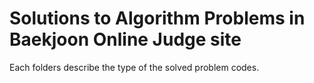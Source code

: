 # Solutions to Algorithm Problems in Baekjoon Online Judge site

Each folders describe the type of the solved problem codes. 
